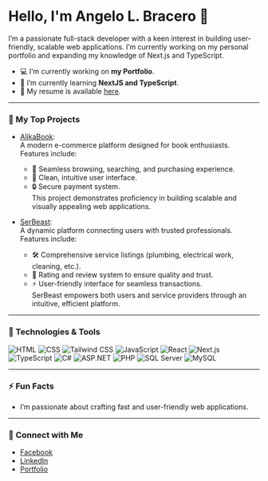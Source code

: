# Hello, I'm Angelo L. Bracero 👋

I’m a passionate full-stack developer with a keen interest in building user-friendly, scalable web applications. I’m currently working on my personal portfolio and expanding my knowledge of Next.js and TypeScript.

- 💻 I’m currently working on **my Portfolio**.
- 🌱 I’m currently learning **NextJS and TypeScript**.
- 📄 My resume is available [here](https://drive.google.com/file/d/1N2jSrJFhYGT2OUHCzn9ZmEuxwEb4l2A2/view?usp=drive_link).

---

### 🌟 My Top Projects

- [AlikaBook](https://github.com/angelobracero/Alikabook):  
  A modern e-commerce platform designed for book enthusiasts. Features include:  
  - 🛒 Seamless browsing, searching, and purchasing experience.  
  - 🎨 Clean, intuitive user interface.  
  - 🔒 Secure payment system.  
  This project demonstrates proficiency in building scalable and visually appealing web applications.

- [SerBeast](https://github.com/angelobracero/SerBeast):  
  A dynamic platform connecting users with trusted professionals. Features include:  
  - 🛠️ Comprehensive service listings (plumbing, electrical work, cleaning, etc.).  
  - 🌟 Rating and review system to ensure quality and trust.  
  - ⚡ User-friendly interface for seamless transactions.  
  SerBeast empowers both users and service providers through an intuitive, efficient platform.

---

### 🚀 Technologies & Tools
![HTML](https://img.shields.io/badge/-HTML-E34F26?logo=html5&logoColor=white)
![CSS](https://img.shields.io/badge/-CSS-1572B6?logo=css3&logoColor=white)
![Tailwind CSS](https://img.shields.io/badge/-Tailwind%20CSS-06B6D4?logo=tailwindcss&logoColor=white)
![JavaScript](https://img.shields.io/badge/-JavaScript-F7DF1E?logo=javascript&logoColor=black)
![React](https://img.shields.io/badge/-React-61DAFB?logo=react&logoColor=white)
![Next.js](https://img.shields.io/badge/-Next.js-000000?logo=next.js&logoColor=white)
![TypeScript](https://img.shields.io/badge/-TypeScript-007ACC?logo=typescript&logoColor=white)
![C#](https://img.shields.io/badge/-C%23-239120?logo=c-sharp&logoColor=white)
![ASP.NET](https://img.shields.io/badge/-ASP.NET-512BD4?logo=dotnet&logoColor=white)
![PHP](https://img.shields.io/badge/-PHP-777BB4?logo=php&logoColor=white)
![SQL Server](https://img.shields.io/badge/-SQL%20Server-CC2927?logo=microsoft-sql-server&logoColor=white)
![MySQL](https://img.shields.io/badge/-MySQL-4479A1?logo=mysql&logoColor=white)

---

### ⚡ Fun Facts
- I’m passionate about crafting fast and user-friendly web applications.

---

### 💼 Connect with Me
- [Facebook](https://www.facebook.com/angelobracero22)
- [LinkedIn](https://www.linkedin.com/in/angelobracero/)
- [Portfolio](https://portfolio-angelobracero.vercel.app/)

